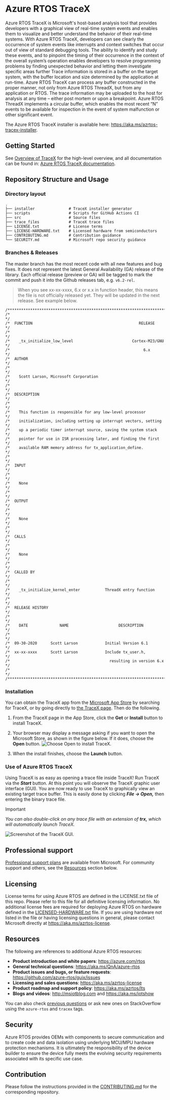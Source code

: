 # Azure RTOS TraceX

Azure RTOS TraceX is Microsoft's host-based analysis tool that provides developers with a graphical view of real-time system events and enables them to visualize and better understand the behavior of their real-time systems. With Azure RTOS TraceX, developers can see clearly the occurrence of system events like interrupts and context switches that occur out of view of standard debugging tools. The ability to identify and study these events, and to pinpoint the timing of their occurrence in the context of the overall system’s operation enables developers to resolve programming problems by finding unexpected behavior and letting them investigate specific areas further Trace information is stored in a buffer on the target system, with the buffer location and size determined by the application at run-time. Azure RTOS TraceX can process any buffer constructed in the proper manner, not only from Azure RTOS ThreadX, but from any application or RTOS. The trace information may be uploaded to the host for analysis at any time – either post mortem or upon a breakpoint. Azure RTOS ThreadX implements a circular buffer, which enables the most recent “N” events to be available for inspection in the event of system malfunction or other significant event.

The Azure RTOS TraceX installer is available here: https://aka.ms/azrtos-tracex-installer.

## Getting Started

See [Overview of TraceX](https://learn.microsoft.com/en-us/azure/rtos/tracex/overview-tracex) for the high-level overview, and all documentation can be found in: [Azure RTOS TraceX documentation](https://learn.microsoft.com/en-us/azure/rtos/tracex/).

## Repository Structure and Usage

### Directory layout

    .
    ├── installer               # TraceX installer generator
    ├── scripts                 # Scripts for GitHub Actions CI
    ├── src                     # Source files
    ├── trace_files             # TraceX trace files
    ├── LICENSE.txt             # License terms
    ├── LICENSE-HARDWARE.txt    # Licensed hardware from semiconductors
    ├── CONTRIBUTING.md         # Contribution guidance
    └── SECURITY.md             # Microsoft repo security guidance

### Branches & Releases

The master branch has the most recent code with all new features and bug fixes. It does not represent the latest General Availability (GA) release of the library. Each official release (preview or GA) will be tagged to mark the commit and push it into the Github releases tab, e.g. `v6.2-rel`.

> When you see xx-xx-xxxx, 6.x or x.x in function header, this means the file is not officially released yet. They will be updated in the next release. See example below.
```
/**************************************************************************/
/*                                                                        */
/*  FUNCTION                                               RELEASE        */
/*                                                                        */
/*    _tx_initialize_low_level                          Cortex-M23/GNU    */
/*                                                           6.x          */
/*  AUTHOR                                                                */
/*                                                                        */
/*    Scott Larson, Microsoft Corporation                                 */
/*                                                                        */
/*  DESCRIPTION                                                           */
/*                                                                        */
/*    This function is responsible for any low-level processor            */
/*    initialization, including setting up interrupt vectors, setting     */
/*    up a periodic timer interrupt source, saving the system stack       */
/*    pointer for use in ISR processing later, and finding the first      */
/*    available RAM memory address for tx_application_define.             */
/*                                                                        */
/*  INPUT                                                                 */
/*                                                                        */
/*    None                                                                */
/*                                                                        */
/*  OUTPUT                                                                */
/*                                                                        */
/*    None                                                                */
/*                                                                        */
/*  CALLS                                                                 */
/*                                                                        */
/*    None                                                                */
/*                                                                        */
/*  CALLED BY                                                             */
/*                                                                        */
/*    _tx_initialize_kernel_enter           ThreadX entry function        */
/*                                                                        */
/*  RELEASE HISTORY                                                       */
/*                                                                        */
/*    DATE              NAME                      DESCRIPTION             */
/*                                                                        */
/*  09-30-2020      Scott Larson            Initial Version 6.1           */
/*  xx-xx-xxxx      Scott Larson            Include tx_user.h,            */
/*                                            resulting in version 6.x    */
/*                                                                        */
/**************************************************************************/ 
```

### Installation

You can obtain the TraceX app from the [Microsoft App Store](https://microsoft.com/store/apps) by searching for TraceX, or by going directly to [the TraceX page](https://www.microsoft.com/p/azure-rtos-tracex/9nf1lfd5xxg3?activetab=pivot:overviewtab). Then do the following.

1. From the TraceX page in the App Store, click the **Get** or **Install** button to install TraceX.

1. Your browser may display a message asking if you want to open the Microsoft Store, as shown in the figure below. If it does, choose the **Open** button.
![Choose Open to install TraceX.](./docs/open-ms-store.png)

1. When the install finishes, choose the **Launch** button. 

### Use of Azure RTOS TraceX
Using TraceX is as easy as opening a trace file inside TraceX! Run TraceX via the ***Start*** button. At this point you will observe the TraceX graphic user interface (GUI). You are now ready to use TraceX to graphically view an existing target trace buffer. This is easily done by clicking ***File -> Open,*** then entering the binary trace file.

>[!IMPORTANT]
>*You can also double-click on any trace file with an extension of **trx,** which will automatically launch TraceX.*

![Screenshot of the TraceX GUI.](./docs/tracex_gui.png)

## Professional support

[Professional support plans](https://azure.microsoft.com/support/options/) are available from Microsoft. For community support and others, see the [Resources](#resources) section below.

## Licensing

License terms for using Azure RTOS are defined in the LICENSE.txt file of this repo. Please refer to this file for all definitive licensing information. No additional license fees are required for deploying Azure RTOS on hardware defined in the [LICENSED-HARDWARE.txt](./LICENSED-HARDWARE.txt) file. If you are using hardware not listed in the file or having licensing questions in general, please contact Microsoft directly at https://aka.ms/azrtos-license.

## Resources

The following are references to additional Azure RTOS resources:

- **Product introduction and white papers**: https://azure.com/rtos
- **General technical questions**: https://aka.ms/QnA/azure-rtos
- **Product issues and bugs, or feature requests**: https://github.com/azure-rtos/guix/issues
- **Licensing and sales questions**: https://aka.ms/azrtos-license
- **Product roadmap and support policy**: https://aka.ms/azrtos/lts
- **Blogs and videos**: http://msiotblog.com and https://aka.ms/iotshow

You can also check [previous questions](https://stackoverflow.com/questions/tagged/azure-rtos+guix) or ask new ones on StackOverflow using the `azure-rtos` and `tracex` tags.

## Security

Azure RTOS provides OEMs with components to secure communication and to create code and data isolation using underlying MCU/MPU hardware protection mechanisms. It is ultimately the responsibility of the device builder to ensure the device fully meets the evolving security requirements associated with its specific use case.

## Contribution

Please follow the instructions provided in the [CONTRIBUTING.md](./CONTRIBUTING.md) for the corresponding repository.
